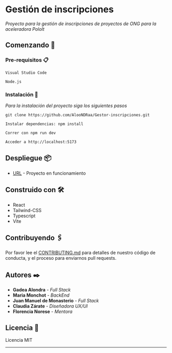 # Gestión de inscripciones

_Proyecto para la gestión de inscripciones de proyectos de ONG para la aceleradora PoloIt_

## Comenzando 🚀


### Pre-requisitos 📋

```
Visual Studio Code
```
```
Node.js
```

### Instalación 🔧

_Para la instalación del proyecto siga los siguientes pasos_

```
git clone https://github.com/AlooNDRaa/Gestor-inscripciones.git
```
```
Instalar dependencias: npm install
```
```
Correr con npm run dev
```
```
Acceder a http://localhost:5173
```

## Despliegue 📦

* [URL]("htttp:nuestraPagina") - Proyecto en funcionamiento


## Construido con 🛠️

* React
* Tailwind-CSS
* Typescript
* Vite


## Contribuyendo 🖇️

Por favor lee el [CONTRIBUTING.md](https://github.com/AlooNDRaa/Gestor-inscripciones.git) para detalles de nuestro código de conducta, y el proceso para enviarnos pull requests.



## Autores ✒️


* **Gadea Alondra** - *Full Stack* 
* **Maria Monchot** - *BackEnd* 
* **Juan Manuel de Monasterio** - *Full Stack*
* **Claudia Zárate** - *Diseñadora UX/UI*
* **Florencia Norese** - *Mentora*


## Licencia 📄

Licencia MIT

---